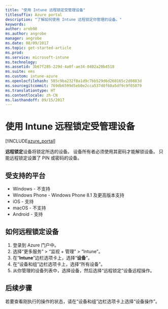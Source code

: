 ```yaml
---
title: "使用 Intune 远程锁定受管理设备"
titlesuffix: Azure portal
description: "了解如何使用 Intune 远程锁定你管理的设备。"
keywords: 
author: arob98
ms.author: angrobe
manager: angrobe
ms.date: 08/09/2017
ms.topic: get-started-article
ms.prod: 
ms.service: microsoft-intune
ms.technology: 
ms.assetid: 3b67f285-229d-4a0f-ae34-0402a20b4518
ms.suite: ems
ms.custom: intune-azure
ms.openlocfilehash: 585c9ba232f8a1d9c7bb529d6d260165c2d0883d
ms.sourcegitcommit: 769db6599d5eb0e2cca537d0f60a5df9c9f05079
ms.translationtype: HT
ms.contentlocale: zh-CN
ms.lasthandoff: 09/15/2017
---
```

# <a name="remotely-lock-managed-devices-with-intune"></a>使用 Intune 远程锁定受管理设备


[!INCLUDE[azure_portal](./includes/azure_portal.md)]

**远程锁定**设备将锁定所选的设备。 设备所有者必须使用其密码才能解锁设备。 只能远程锁定设置了 PIN 或密码的设备。

## <a name="supported-platforms"></a>受支持的平台

- Windows - 不支持
- Windows Phone - Windows Phone 8.1 及更高版本支持
- iOS - 支持
- macOS - 不支持
- Android - 支持

## <a name="how-to-remote-lock-a-device"></a>如何远程锁定设备

1. 登录到 Azure 门户中。
2. 选择“更多服务” > “监视 + 管理” > “Intune”。
3. 在“**Intune**”边栏选项卡上，选择“**设备**”。
4. 在“设备和组”边栏选项卡上，选择“所有设备”。
5. 从你管理的设备列表中，选择设备，然后选择“远程锁定”设备远程操作。

## <a name="next-steps"></a>后续步骤

若要查看刚执行的操作的状态，请在“设备和组”边栏选项卡上选择“设备操作”。
